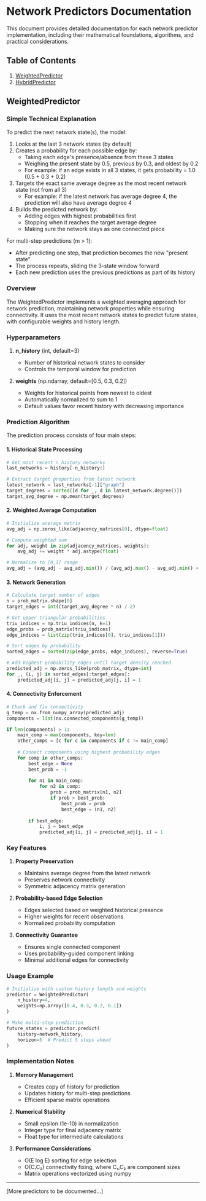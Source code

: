 # Network Predictors Documentation

This document provides detailed documentation for each network predictor implementation, including their mathematical foundations, algorithms, and practical considerations.

## Table of Contents
1. [WeightedPredictor](#weightedpredictor)
2. [HybridPredictor](#hybridpredictor)

## WeightedPredictor

### Simple Technical Explanation
To predict the next network state(s), the model:
1. Looks at the last 3 network states (by default)
2. Creates a probability for each possible edge by:
   - Taking each edge's presence/absence from these 3 states
   - Weighing the present state by 0.5, previous by 0.3, and oldest by 0.2
   - For example: if an edge exists in all 3 states, it gets probability = 1.0 (0.5 + 0.3 + 0.2)
3. Targets the exact same average degree as the most recent network state (not from all 3)
   - For example: if the latest network has average degree 4, the prediction will also have average degree 4
4. Builds the predicted network by:
   - Adding edges with highest probabilities first
   - Stopping when it reaches the target average degree
   - Making sure the network stays as one connected piece

For multi-step predictions (m > 1):
- After predicting one step, that prediction becomes the new "present state"
- The process repeats, sliding the 3-state window forward
- Each new prediction uses the previous predictions as part of its history

### Overview
The WeightedPredictor implements a weighted averaging approach for network prediction, maintaining network properties while ensuring connectivity. It uses the most recent network states to predict future states, with configurable weights and history length.

### Hyperparameters

1. **n_history** (int, default=3)
   - Number of historical network states to consider
   - Controls the temporal window for prediction

2. **weights** (np.ndarray, default=[0.5, 0.3, 0.2])
   - Weights for historical points from newest to oldest
   - Automatically normalized to sum to 1
   - Default values favor recent history with decreasing importance

### Prediction Algorithm

The prediction process consists of four main steps:

#### 1. Historical State Processing
```python
# Get most recent n_history networks
last_networks = history[-n_history:]

# Extract target properties from latest network
latest_network = last_networks[-1]["graph"]
target_degrees = sorted([d for _, d in latest_network.degree()])
target_avg_degree = np.mean(target_degrees)
```

#### 2. Weighted Average Computation
```python
# Initialize average matrix
avg_adj = np.zeros_like(adjacency_matrices[0], dtype=float)

# Compute weighted sum
for adj, weight in zip(adjacency_matrices, weights):
    avg_adj += weight * adj.astype(float)

# Normalize to [0,1] range
avg_adj = (avg_adj - avg_adj.min()) / (avg_adj.max() - avg_adj.min() + 1e-10)
```

#### 3. Network Generation
```python
# Calculate target number of edges
n = prob_matrix.shape[0]
target_edges = int((target_avg_degree * n) / 2)

# Get upper triangular probabilities
triu_indices = np.triu_indices(n, k=1)
edge_probs = prob_matrix[triu_indices]
edge_indices = list(zip(triu_indices[0], triu_indices[1]))

# Sort edges by probability
sorted_edges = sorted(zip(edge_probs, edge_indices), reverse=True)

# Add highest probability edges until target density reached
predicted_adj = np.zeros_like(prob_matrix, dtype=int)
for _, (i, j) in sorted_edges[:target_edges]:
    predicted_adj[i, j] = predicted_adj[j, i] = 1
```

#### 4. Connectivity Enforcement
```python
# Check and fix connectivity
g_temp = nx.from_numpy_array(predicted_adj)
components = list(nx.connected_components(g_temp))

if len(components) > 1:
    main_comp = max(components, key=len)
    other_comps = [c for c in components if c != main_comp]
    
    # Connect components using highest probability edges
    for comp in other_comps:
        best_edge = None
        best_prob = -1
        
        for n1 in main_comp:
            for n2 in comp:
                prob = prob_matrix[n1, n2]
                if prob > best_prob:
                    best_prob = prob
                    best_edge = (n1, n2)
                    
        if best_edge:
            i, j = best_edge
            predicted_adj[i, j] = predicted_adj[j, i] = 1
```

### Key Features

1. **Property Preservation**
   - Maintains average degree from the latest network
   - Preserves network connectivity
   - Symmetric adjacency matrix generation

2. **Probability-based Edge Selection**
   - Edges selected based on weighted historical presence
   - Higher weights for recent observations
   - Normalized probability computation

3. **Connectivity Guarantee**
   - Ensures single connected component
   - Uses probability-guided component linking
   - Minimal additional edges for connectivity

### Usage Example
```python
# Initialize with custom history length and weights
predictor = WeightedPredictor(
    n_history=4,
    weights=np.array([0.4, 0.3, 0.2, 0.1])
)

# Make multi-step prediction
future_states = predictor.predict(
    history=network_history,
    horizon=5  # Predict 5 steps ahead
)
```

### Implementation Notes

1. **Memory Management**
   - Creates copy of history for prediction
   - Updates history for multi-step predictions
   - Efficient sparse matrix operations

2. **Numerical Stability**
   - Small epsilon (1e-10) in normalization
   - Integer type for final adjacency matrix
   - Float type for intermediate calculations

3. **Performance Considerations**
   - O(E log E) sorting for edge selection
   - O(C₁C₂) connectivity fixing, where C₁,C₂ are component sizes
   - Matrix operations vectorized using numpy

---

[More predictors to be documented...]
